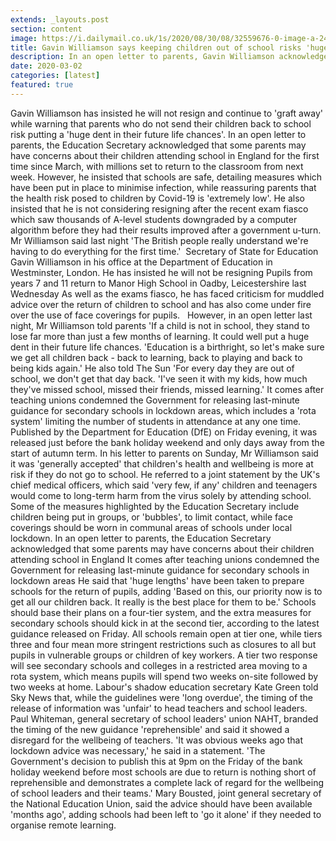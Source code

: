 ```yaml
---
extends: _layouts.post
section: content
image: https://i.dailymail.co.uk/1s/2020/08/30/08/32559676-0-image-a-24_1598774321697.jpg 
title: Gavin Williamson says keeping children out of school risks 'huge dent in their future life chances' 
description: In an open letter to parents, Gavin Williamson acknowledged that some may have concerns about their children attending school in England for the first time since March but insisted schools are safe. 
date: 2020-03-02 
categories: [latest] 
featured: true 
--- 
```

Gavin Williamson has insisted he will not resign and continue to 'graft away' while warning that parents who do not send their children back to school risk putting a 'huge dent in their future life chances'.
In an open letter to parents, the Education Secretary acknowledged that some parents may have concerns about their children attending school in England for the first time since March, with millions set to return to the classroom from next week.
However, he insisted that schools are safe, detailing measures which have been put in place to minimise infection, while reassuring parents that the health risk posed to children by Covid-19 is 'extremely low'.
He also insisted that he is not considering resigning after the recent exam fiasco which saw thousands of A-level students downgraded by a computer algorithm before they had their results improved after a government u-turn. 
Mr Williamson said last night 'The British people really understand we're having to do everything for the first time.' 
Secretary of State for Education Gavin Williamson in his office at the Department of Education in Westminster, London. He has insisted he will not be resigning
Pupils from years 7 and 11 return to Manor High School in Oadby, Leicestershire last Wednesday
As well as the exams fiasco, he has faced criticism for muddled advice over the return of children to school and has also come under fire over the use of face coverings for pupils.  
However, in an open letter last night, Mr Williamson told parents 'If a child is not in school, they stand to lose far more than just a few months of learning. It could well put a huge dent in their future life chances.
'Education is a birthright, so let's make sure we get all children back - back to learning, back to playing and back to being kids again.'
He also told The Sun 'For every day they are out of school, we don't get that day back.
'I've seen it with my kids, how much they've missed school, missed their friends, missed learning.'
It comes after teaching unions condemned the Government for releasing last-minute guidance for secondary schools in lockdown areas, which includes a 'rota system' limiting the number of students in attendance at any one time.
Published by the Department for Education (DfE) on Friday evening, it was released just before the bank holiday weekend and only days away from the start of autumn term.
In his letter to parents on Sunday, Mr Williamson said it was 'generally accepted' that children's health and wellbeing is more at risk if they do not go to school.
He referred to a joint statement by the UK's chief medical officers, which said 'very few, if any' children and teenagers would come to long-term harm from the virus solely by attending school.
Some of the measures highlighted by the Education Secretary include children being put in groups, or 'bubbles', to limit contact, while face coverings should be worn in communal areas of schools under local lockdown.
In an open letter to parents, the Education Secretary acknowledged that some parents may have concerns about their children attending school in England
It comes after teaching unions condemned the Government for releasing last-minute guidance for secondary schools in lockdown areas
He said that 'huge lengths' have been taken to prepare schools for the return of pupils, adding 'Based on this, our priority now is to get all our children back. It really is the best place for them to be.'
Schools should base their plans on a four-tier system, and the extra measures for secondary schools should kick in at the second tier, according to the latest guidance released on Friday.
All schools remain open at tier one, while tiers three and four mean more stringent restrictions such as closures to all but pupils in vulnerable groups or children of key workers.
A tier two response will see secondary schools and colleges in a restricted area moving to a rota system, which means pupils will spend two weeks on-site followed by two weeks at home.
Labour's shadow education secretary Kate Green told Sky News that, while the guidelines were 'long overdue', the timing of the release of information was 'unfair' to head teachers and school leaders.
Paul Whiteman, general secretary of school leaders' union NAHT, branded the timing of the new guidance 'reprehensible' and said it showed a disregard for the wellbeing of teachers.
'It was obvious weeks ago that lockdown advice was necessary,' he said in a statement.
'The Government's decision to publish this at 9pm on the Friday of the bank holiday weekend before most schools are due to return is nothing short of reprehensible and demonstrates a complete lack of regard for the wellbeing of school leaders and their teams.'
Mary Bousted, joint general secretary of the National Education Union, said the advice should have been available 'months ago', adding schools had been left to 'go it alone' if they needed to organise remote learning.
